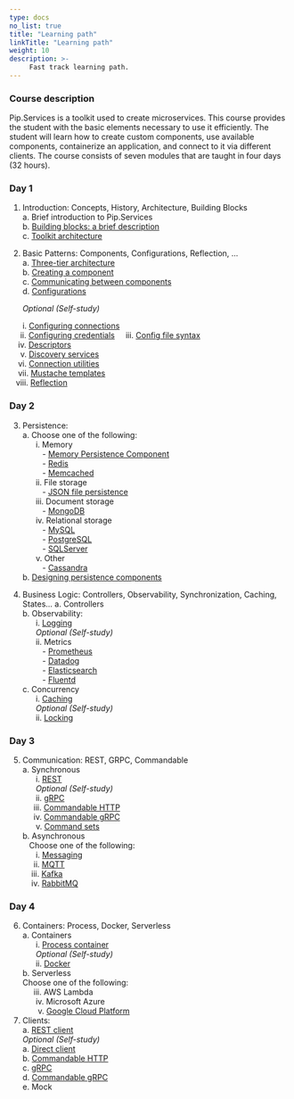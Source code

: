 ```yaml
---
type: docs
no_list: true
title: "Learning path"
linkTitle: "Learning path"
weight: 10
description: >-
     Fast track learning path.
---
```


### Course description

Pip.Services is a toolkit used to create microservices. This course provides the student with the basic elements necessary to use it efficiently. The student will learn how to create custom components, use available components, containerize an application, and connect to it via different clients. The course consists of seven modules that are taught in four days (32 hours).

### Day 1
1.	Introduction: Concepts, History, Architecture, Building Blocks       
a.	Brief introduction to Pip.Services         
b.	[Building blocks: a brief description](../../beginner_tutorials/building_blocks/)         
c.	[Toolkit architecture](../../beginner_tutorials/toolkit_architecture/) 

2.	Basic Patterns: Components, Configurations, Reflection, ...    
a.	[Three-tier architecture](../../beginner_tutorials/three_tier_architecture/)        
b.	[Creating a component](../../beginner_tutorials/component/creating_a_component/)         
c.	[Communicating between components](../../beginner_tutorials/component/component_communication/)            
d.	[Configurations](../../beginner_tutorials/configuration/configurations/)            

&nbsp;&nbsp;&nbsp;&nbsp;&nbsp;&nbsp;_Optional (Self-study)_
  
&nbsp;&nbsp;&nbsp;&nbsp;&nbsp;&nbsp;i.	[Configuring connections](../../beginner_tutorials/configuration/configuring_connections/)                
&nbsp;&nbsp;&nbsp;&nbsp;&nbsp;ii.	[Configuring credentials](../../beginner_tutorials/configuration/configuring_credentials/)
&nbsp;&nbsp;&nbsp;&nbsp;iii.	[Config file syntax](../../beginner_tutorials/configuration/config_file_syntax/)              
&nbsp;&nbsp;&nbsp;&nbsp;iv.	[Descriptors](../../beginner_tutorials/component/descriptors/)     
&nbsp;&nbsp;&nbsp;&nbsp;&nbsp;v.	[Discovery services](../../beginner_tutorials/discovery_services/)     
&nbsp;&nbsp;&nbsp;&nbsp;vi.	[Connection utilities](../../beginner_tutorials/communication/connection_utils/)     
&nbsp;&nbsp;&nbsp;&nbsp;vii.	[Mustache templates](../../beginner_tutorials/mustache_templates/)     
&nbsp;&nbsp;&nbsp;viii. [Reflection](../../beginner_tutorials/component/reflection/)     

### Day 2

3.	Persistence:      
a.	Choose one of the following:      
&nbsp;&nbsp;&nbsp;&nbsp;&nbsp;&nbsp;i.	Memory         
&nbsp;&nbsp;&nbsp;&nbsp;&nbsp;&nbsp;&nbsp;&nbsp; - [Memory Persistence Component](../../advanced_tutorials/data_microservice/step3/)               
&nbsp;&nbsp;&nbsp;&nbsp;&nbsp;&nbsp;&nbsp;&nbsp; - [Redis](../../beginner_tutorials/caching/redis/)       
&nbsp;&nbsp;&nbsp;&nbsp;&nbsp;&nbsp;&nbsp;&nbsp; - [Memcached](../../beginner_tutorials/caching/memcached/)       
&nbsp;&nbsp;&nbsp;&nbsp;&nbsp;&nbsp;ii.	File storage      
&nbsp;&nbsp;&nbsp;&nbsp;&nbsp;&nbsp;&nbsp;&nbsp; - [JSON file persistence](../../beginner_tutorials/persistences/json_persistence/)        
&nbsp;&nbsp;&nbsp;&nbsp;&nbsp;&nbsp;iii.	Document storage            
&nbsp;&nbsp;&nbsp;&nbsp;&nbsp;&nbsp;&nbsp;&nbsp; -	[MongoDB](../../beginner_tutorials/persistences/mongodb_persistence/)                
&nbsp;&nbsp;&nbsp;&nbsp;&nbsp;&nbsp;iv.	Relational storage     
&nbsp;&nbsp;&nbsp;&nbsp;&nbsp;&nbsp;&nbsp;&nbsp; -	[MySQL](../../beginner_tutorials/persistences/mysql_persistence/)          
&nbsp;&nbsp;&nbsp;&nbsp;&nbsp;&nbsp;&nbsp;&nbsp; -	[PostgreSQL](../../beginner_tutorials/persistences/postgre_persistence/)         
&nbsp;&nbsp;&nbsp;&nbsp;&nbsp;&nbsp;&nbsp;&nbsp; -	[SQLServer](../../beginner_tutorials/persistences/sqlserver_persistence/)       
&nbsp;&nbsp;&nbsp;&nbsp;&nbsp;&nbsp;v.	Other      
&nbsp;&nbsp;&nbsp;&nbsp;&nbsp;&nbsp;&nbsp;&nbsp; - [Cassandra](../../beginner_tutorials/persistences/cassandra/)                 
b.	[Designing persistence components](../../beginner_tutorials/persistences/designing_persistence/) 

4.	Business Logic: Controllers, Observability, Synchronization, Caching, States...
a.	Controllers         
b.	Observability:              
&nbsp;&nbsp;&nbsp;&nbsp;&nbsp;&nbsp;i.	[Logging](../../beginner_tutorials/observability/logging/)            
&nbsp;&nbsp;&nbsp;&nbsp;&nbsp;&nbsp;_Optional (Self-study)_          
&nbsp;&nbsp;&nbsp;&nbsp;&nbsp;&nbsp;ii.	Metrics          
&nbsp;&nbsp;&nbsp;&nbsp;&nbsp;&nbsp;&nbsp;&nbsp; -	[Prometheus](../../beginner_tutorials/observability/prometheus/)           
&nbsp;&nbsp;&nbsp;&nbsp;&nbsp;&nbsp;&nbsp;&nbsp; -	[Datadog](../../beginner_tutorials/observability/datadog/)          
&nbsp;&nbsp;&nbsp;&nbsp;&nbsp;&nbsp;&nbsp;&nbsp; -	[Elasticsearch](../../beginner_tutorials/observability/elasticsearch)          
&nbsp;&nbsp;&nbsp;&nbsp;&nbsp;&nbsp;&nbsp;&nbsp; -	[Fluentd](../../beginner_tutorials/observability/fluentd/)          
c.	Concurrency          
&nbsp;&nbsp;&nbsp;&nbsp;&nbsp;&nbsp;i.	[Caching](../../beginner_tutorials/caching/caching_basic/)           
&nbsp;&nbsp;&nbsp;&nbsp;&nbsp;&nbsp;_Optional (Self-study)_          
&nbsp;&nbsp;&nbsp;&nbsp;&nbsp;&nbsp;ii.	[Locking](../../beginner_tutorials/locks/memory_locks/)         

### Day 3

5.	Communication: REST, GRPC, Commandable       
a.	Synchronous       
&nbsp;&nbsp;&nbsp;&nbsp;&nbsp;&nbsp;i.	[REST](../../beginner_tutorials/communication/rest_service/)               
&nbsp;&nbsp;&nbsp;&nbsp;&nbsp;&nbsp;_Optional (Self-study)_        
&nbsp;&nbsp;&nbsp;&nbsp;&nbsp;&nbsp;ii.	[gRPC](../../beginner_tutorials/communication/grpc/)         
&nbsp;&nbsp;&nbsp;&nbsp;&nbsp;iii.  [Commandable HTTP](../../beginner_tutorials/communication/commandable_http/)         
&nbsp;&nbsp;&nbsp;&nbsp;&nbsp;iv.	[Commandable gRPC](../../beginner_tutorials/communication/commandable_grpc/)        
&nbsp;&nbsp;&nbsp;&nbsp;&nbsp;&nbsp;v.	[Command sets](../../beginner_tutorials/communication/command_set/)          
b.	Asynchronous        
&nbsp;&nbsp;&nbsp;Choose one of the following:        
&nbsp;&nbsp;&nbsp;&nbsp;&nbsp;&nbsp;i.  [Messaging](../../beginner_tutorials/messaging/messaging_basics/)         
&nbsp;&nbsp;&nbsp;&nbsp;&nbsp;ii.  [MQTT](../../beginner_tutorials/messaging/mqtt/)            
&nbsp;&nbsp;&nbsp;&nbsp;iii.  [Kafka](../../beginner_tutorials/messaging/kafka/)         
&nbsp;&nbsp;&nbsp;&nbsp;iv.  [RabbitMQ](../../beginner_tutorials/messaging/rabbitmq/)                

### Day 4
6.	Containers: Process, Docker, Serverless         
a.	Containers       
&nbsp;&nbsp;&nbsp;&nbsp;&nbsp;&nbsp;i.	[Process container](../../beginner_tutorials/containers/process_container/)                  
&nbsp;&nbsp;&nbsp;&nbsp;&nbsp;&nbsp;_Optional (Self-study)_        
&nbsp;&nbsp;&nbsp;&nbsp;&nbsp;&nbsp;ii.	[Docker](../../advanced_tutorials/microservice_dockerization/)          
b.	Serverless        
Choose one of the following:       
&nbsp;&nbsp;&nbsp;&nbsp;&nbsp;iii.  AWS Lambda         
&nbsp;&nbsp;&nbsp;&nbsp;&nbsp;&nbsp;iv.  Microsoft Azure         
&nbsp;&nbsp;&nbsp;&nbsp;&nbsp;&nbsp;&nbsp;v.  [Google Cloud Platform](../../beginner_tutorials/containers/google_cloud_platform/)         
7.	Clients:           
a.	[REST client](../../beginner_tutorials/communication/rest_client/)            
_Optional (Self-study)_        
a.	[Direct client](../../beginner_tutorials/communication/direct_client/)               
b.	[Commandable HTTP](../../beginner_tutorials/communication/commandable_http/#using-a-commandablehttpclient)           
c.	[gRPC](../../beginner_tutorials/communication/grpc/#client)              
d.	[Commandable gRPC](../../beginner_tutorials/communication/commandable_grpc/#client)      
e.	Mock      
